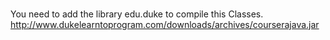 # 
You need to add the library edu.duke to compile this Classes.
http://www.dukelearntoprogram.com/downloads/archives/courserajava.jar
